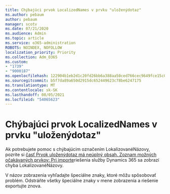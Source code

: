 ```yaml
---
title: Chýbajúci prvok LocalizedNames v prvku "uloženýdotaz"
ms.author: pebaum
author: pebaum
manager: scotv
ms.date: 07/21/2020
ms.audience: Admin
ms.topic: article
ms.service: o365-administration
ROBOTS: NOINDEX, NOFOLLOW
localization_priority: Priority
ms.collection: Adm_O365
ms.custom:
- "1739"
- "9000187"
ms.openlocfilehash: 122904b1eb2d1c20fd26bb6a388aa50ced766cec9649fce15c0fae7f6b322832
ms.sourcegitcommit: b5f7da89a650d2915dc652449623c78be6247175
ms.translationtype: MT
ms.contentlocale: sk-SK
ms.lasthandoff: 08/05/2021
ms.locfileid: "54065623"
---
```

# <a name="missing-localizednames-in-element-savedquery"></a>Chýbajúci prvok LocalizedNames v prvku "uloženýdotaz"

Ak potrebujete pomoc s chýbajúcim označením LokalizovanéNázovy, pozrite si [časť Prvok uloženýdotaz má neúplný obsah. Zoznam možných očakávaných prvkov: Pri importe](https://support.microsoft.com/help/4463330/the-element-savedquery-has-incomplete-content-list-of-possible-element)riešenia služby Dynamics 365 sa zobrazí chyba LokalizovanéNázovy.

V názov zobrazenia vyhľadajte špeciálne znaky, ktoré môžu spôsobovať problém. Odstráňte všetky špeciálne znaky v mene zobrazenia a riešenie exportujte znova.
